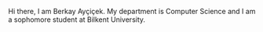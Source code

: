 Hi there, I am Berkay Ayçiçek.
My department is Computer Science and I am a sophomore student at Bilkent University.
